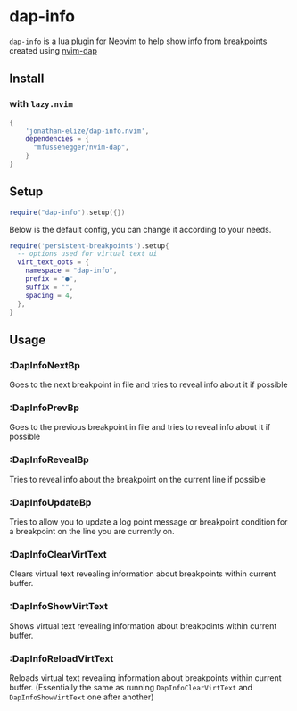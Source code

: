 # dap-info

`dap-info` is a lua plugin for Neovim to help show info from breakpoints created using [nvim-dap](https://github.com/mfussenegger/nvim-dap)

## Install

### with `lazy.nvim`

```lua
{
    'jonathan-elize/dap-info.nvim',
    dependencies = {
      "mfussenegger/nvim-dap",
    }
}
```

## Setup

```lua
require("dap-info").setup({})
```

Below is the default config, you can change it according to your needs.

```lua
require('persistent-breakpoints').setup{
  -- options used for virtual text ui
  virt_text_opts = {
    namespace = "dap-info",
    prefix = "●",
    suffix = "",
    spacing = 4,
  },
}
```

## Usage

### **:DapInfoNextBp**

Goes to the next breakpoint in file and tries to reveal info about it if possible

### **:DapInfoPrevBp**

Goes to the previous breakpoint in file and tries to reveal info about it if possible

### **:DapInfoRevealBp**

Tries to reveal info about the breakpoint on the current line if possible

### **:DapInfoUpdateBp**

Tries to allow you to update a log point message or breakpoint condition for a breakpoint on the line you are currently on.

### **:DapInfoClearVirtText**

Clears virtual text revealing information about breakpoints within current buffer.

### **:DapInfoShowVirtText**

Shows virtual text revealing information about breakpoints within current buffer.

### **:DapInfoReloadVirtText**

Reloads virtual text revealing information about breakpoints within current buffer. (Essentially the same as running `DapInfoClearVirtText` and `DapInfoShowVirtText` one after another)
